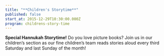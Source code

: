```yaml
---
title: "**Children's Storytime**"
published: false
start_at: 2015-12-29T10:30:00.000Z
program: childrens-story-time
---
```

**Special Hannukah Storytime!**
Do you love picture books? Join us in our children’s section as our fine children’s team reads stories aloud every third Saturday and last Sunday of the month!